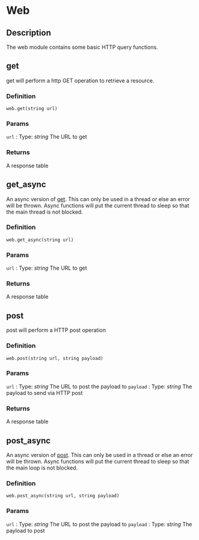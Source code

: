 # Web 

## Description

The web module contains some basic HTTP query functions.

## get

get will perform a http GET operation to retrieve a resource. 

### Definition

`web.get(string url)`

### Params

`url`
:   Type: *string*
    The URL to get

### Returns

A response table

## get_async

An async version of [get](#get). This can only be used in a thread or else an error will be thrown. Async functions will put the current thread to sleep so that the main thread is not blocked. 

### Definition

`web.get_async(string url)`

### Params

`url`
:   Type: *string*
    The URL to get

### Returns

A response table


## post

post will perform a HTTP post operation

### Definition

`web.post(string url, string payload)`

### Params

`url`
:   Type: *string*
    The URL to post the payload to
`payload`
:   Type: *string*
    The payload to send via HTTP post

### Returns

A response table

## post_async

An async version of [post](#post). This can only be used in a thread or else an error will be thrown. Async functions will put the current thread to sleep so that the main loop is not blocked. 

### Definition

`web.post_async(string url, string payload)`

### Params

`url`
:   Type: *string*
    The URL to post the payload to
`payload`
:   Type: *string*
    The payload to post
